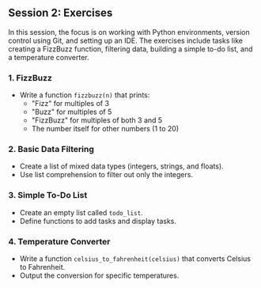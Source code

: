 ## Session 2: Exercises
In this session, the focus is on working with Python environments, version control using Git, and setting up an IDE. The exercises include tasks like creating a FizzBuzz function, filtering data, building a simple to-do list, and a temperature converter.

### 1. **FizzBuzz**
   - Write a function `fizzbuzz(n)` that prints:
     - "Fizz" for multiples of 3
     - "Buzz" for multiples of 5
     - "FizzBuzz" for multiples of both 3 and 5
     - The number itself for other numbers (1 to 20)

### 2. **Basic Data Filtering**
   - Create a list of mixed data types (integers, strings, and floats).
   - Use list comprehension to filter out only the integers.

### 3. **Simple To-Do List**
   - Create an empty list called `todo_list`.
   - Define functions to add tasks and display tasks.

### 4. **Temperature Converter**
   - Write a function `celsius_to_fahrenheit(celsius)` that converts Celsius to Fahrenheit.
   - Output the conversion for specific temperatures.
